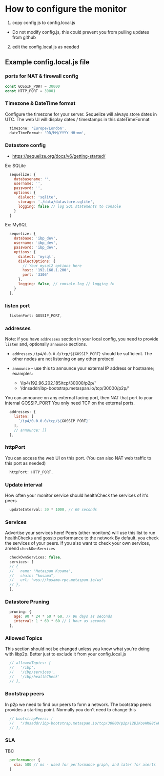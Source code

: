 
# How to configure the monitor

1. copy config.js to config.local.js

  - Do not modify config.js, this could prevent you from pulling updates from github

2. edit the config.local.js as needed

## Example config.local.js file

### ports for NAT & firewall config
```js
const GOSSIP_PORT = 30000
const HTTP_PORT = 30001
```

### Timezone & DateTime format
Configure the timezone for your server.
Sequelize will always store dates in UTC.
The web UI will display dates / timestamps in this dateTimeFormat
```js
  timezone: 'Europe/London',
  dateTimeFormat: 'DD/MM/YYYY HH:mm',
```

### Datastore config
- https://sequelize.org/docs/v6/getting-started/

Ex: SQLite
```js
  sequelize: {
    databasename: '',
    username: '',
    password: '',
    options: {
      dialect: 'sqlite',
      storage: './data/datastore.sqlite',
      logging: false // log SQL statements to console
    }
  }
```

Ex: MySQL
```js
  sequelize: {
    database: 'ibp_dev',
    username: 'ibp_dev',
    password: 'ibp_dev',
    options: {
      dialect: 'mysql',
      dialectOptions: {
        // Your mysql2 options here
        host: '192.168.1.200',
        port: '3306'
      },
      logging: false, // console.log // logging fn
    }
  },
```

### listen port
```js
  listenPort: GOSSIP_PORT,
```

### addresses
Note: if you have `addresses` section in your local config, you need to provide `listen` and, optionally `announce` sections.

- `addresses`
  `/ip4/0.0.0.0/tcp/${GOSSIP_PORT}` should be sufficient. The other nodes are not listening on any other protocol

- `announce` - use this to announce your external IP address or hostname; examples:
  - '/ip4/192.96.202.185/tcp/30000/p2p/<peerId>'
  - '/dnsaddr/ibp-bootstrap.metaspan.io/tcp/30000/p2p/<peerId>'

You can announce on any external facing port, then NAT that port to your internal GOSSIP_PORT
You only need TCP on the external ports.

```js
  addresses: {
    listen: [
      `/ip4/0.0.0.0/tcp/${GOSSIP_PORT}`
    ],
    // announce: []
  },
```

### httpPort
You can access the web UI on this port. (You can also NAT web traffic to this port as needed)
```js
  httpPort: HTTP_PORT,
```

### Update interval
How often your monitor service should healthCheck the services of it's peers
```js
  updateInterval: 30 * 1000, // 60 seconds
```

### Services

Advertise your services here! Peers (other monitors) will use this list to run healthChecks and gossip performance to the network
By default, you check the services of your peers. If you also want to check your own services, amend `checkOwnServices`
```js
  checkOwnServices: false,
  services: [
  // {
  //   name: "Metaspan Kusama",
  //   chain: "kusama",
  //   url: "wss://kusama-rpc.metaspan.io/ws"
  // },
  ],
```

### Datastore Pruning
```js
  pruning: {
    age: 90 * 24 * 60 * 60, // 90 days as seconds
    interval: 1 * 60 * 60 // 1 hour as seconds
  },
```

### Allowed Topics
This section should not be changed unless you know what you're doing with libp2p. Better just to exclude it from your config.local.js
```js
  // allowedTopics: [
  //   '/ibp',
  //   '/ibp/services',
  //   '/ibp/healthCheck'
  // ],
```

### Bootstrap peers
In p2p we need to find our peers to form a network. The bootstrap peers provides a starting point.
Normally you don't need to change this
```js
  // bootstrapPeers: [
  //   "/dnsaddr/ibp-bootstrap.metaspan.io/tcp/30000/p2p/12D3KooWK88CwRP1eHSoHheuQbXFcQrQMni2cgVDmB8bu9NtaqVu",
  // ],
```

### SLA
TBC
```js
  performance: {
    sla: 500 // ms - used for performance graph, and later for alerts
  }
```
